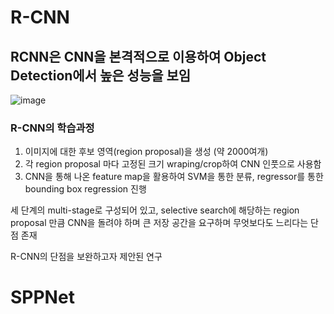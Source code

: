 # R-CNN

## RCNN은 CNN을 본격적으로 이용하여 Object Detection에서 높은 성능을 보임
![image](https://user-images.githubusercontent.com/72767245/102716925-46c1ff00-4322-11eb-998f-34aafdd6eb0c.png)

### R-CNN의 학습과정
1. 이미지에 대한 후보 영역(region proposal)을 생성 (약 2000여개)
2. 각 region proposal 마다 고정된 크기 wraping/crop하여 CNN 인풋으로 사용함
3. CNN을 통해 나온 feature map을 활용하여 SVM을 통한 분류, regressor를 통한 bounding box regression 진행

세 단계의 multi-stage로 구성되어 있고, selective search에 해당하는 region proposal 만큼 CNN을 돌려야 하며 큰 저장 공간을 요구하며 무엇보다도 느리다는 단점 존재

R-CNN의 단점을 보완하고자 제안된 연구

# SPPNet
